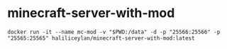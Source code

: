 # minecraft-server-with-mod

`docker run -it --name mc-mod -v "$PWD:/data" -d -p "25566:25566" -p "25565:25565" haliliceylan/minecraft-server-with-mod:latest`